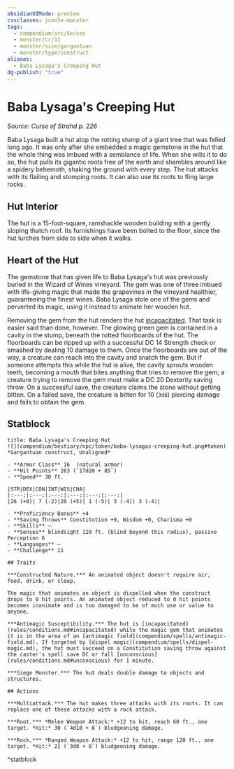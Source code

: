 ```yaml
---
obsidianUIMode: preview
cssclasses: json5e-monster
tags:
  - compendium/src/5e/cos
  - monster/cr/11
  - monster/size/gargantuan
  - monster/type/construct
aliases:
  - Baba Lysaga's Creeping Hut
dg-publish: "true"
---
```

# Baba Lysaga's Creeping Hut
*Source: Curse of Strahd p. 226*  

Baba Lysaga built a hut atop the rotting stump of a giant tree that was felled long ago. It was only after she embedded a magic gemstone in the hut that the whole thing was imbued with a semblance of life. When she wills it to do so, the hut pulls its gigantic roots free of the earth and shambles around like a spidery behemoth, shaking the ground with every step. The hut attacks with its flailing and stomping roots. It can also use its roots to fling large rocks.

## Hut Interior

The hut is a 15-foot-square, ramshackle wooden building with a gently sloping thatch roof. Its furnishings have been bolted to the floor, since the hut lurches from side to side when it walks.

## Heart of the Hut

The gemstone that has given life to Baba Lysaga's hut was previously buried in the Wizard of Wines vineyard. The gem was one of three imbued with life-giving magic that made the grapevines in the vineyard healthier, guaranteeing the finest wines. Baba Lysaga stole one of the gems and perverted its magic, using it instead to animate her wooden hut.

Removing the gem from the hut renders the hut [incapacitated](rules/conditions.md#incapacitated). That task is easier said than done, however. The glowing green gem is contained in a cavity in the stump, beneath the rotted floorboards of the hut. The floorboards can be ripped up with a successful DC 14 Strength check or smashed by dealing 10 damage to them. Once the floorboards are out of the way, a creature can reach into the cavity and snatch the gem. But if someone attempts this while the hut is alive, the cavity sprouts wooden teeth, becoming a mouth that bites anything that tries to remove the gem; a creature trying to remove the gem must make a DC 20 Dexterity saving throw. On a successful save, the creature claims the stone without getting bitten. On a failed save, the creature is bitten for 10 (`3d6`) piercing damage and fails to obtain the gem.

## Statblock

```ad-statblock
title: Baba Lysaga's Creeping Hut
![](compendium/bestiary/npc/token/baba-lysagas-creeping-hut.png#token)
*Gargantuan construct, Unaligned*

- **Armor Class** 16  (natural armor)
- **Hit Points** 263 (`17d20 + 85`)
- **Speed** 30 ft.

|STR|DEX|CON|INT|WIS|CHA|
|:---:|:---:|:---:|:---:|:---:|:---:|
|26 (+8)| 7 (-2)|20 (+5)| 1 (-5)| 3 (-4)| 3 (-4)|

- **Proficiency Bonus** +4
- **Saving Throws** Constitution +9, Wisdom +0, Charisma +0
- **Skills** ⏤
- **Senses** blindsight 120 ft. (blind beyond this radius), passive Perception 6
- **Languages** —
- **Challenge** 11

## Traits

***Constructed Nature.*** An animated object doesn't require air, food, drink, or sleep.

The magic that animates an object is dispelled when the construct drops to 0 hit points. An animated object reduced to 0 hit points becomes inanimate and is too damaged to be of much use or value to anyone.

***Antimagic Susceptibility.*** The hut is [incapacitated](rules/conditions.md#incapacitated) while the magic gem that animates it is in the area of an [antimagic field](compendium/spells/antimagic-field.md). If targeted by [dispel magic](compendium/spells/dispel-magic.md), the hut must succeed on a Constitution saving throw against the caster's spell save DC or fall [unconscious](rules/conditions.md#unconscious) for 1 minute.

***Siege Monster.*** The hut deals double damage to objects and structures.

## Actions

***Multiattack.*** The hut makes three attacks with its roots. It can replace one of these attacks with a rock attack.

***Root.*** *Melee Weapon Attack:* +12 to hit, reach 60 ft., one target. *Hit:* 30 (`4d10 + 8`) bludgeoning damage.

***Rock.*** *Ranged Weapon Attack:* +12 to hit, range 120 ft., one target. *Hit:* 21 (`3d8 + 8`) bludgeoning damage.
```
^statblock